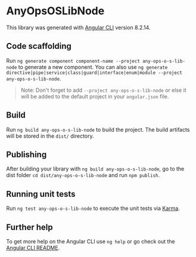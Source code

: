 # AnyOpsOSLibNode

This library was generated with [Angular CLI](https://github.com/angular/angular-cli) version 8.2.14.

## Code scaffolding

Run `ng generate component component-name --project any-ops-o-s-lib-node` to generate a new component. You can also use `ng generate directive|pipe|service|class|guard|interface|enum|module --project any-ops-o-s-lib-node`.
> Note: Don't forget to add `--project any-ops-o-s-lib-node` or else it will be added to the default project in your `angular.json` file. 

## Build

Run `ng build any-ops-o-s-lib-node` to build the project. The build artifacts will be stored in the `dist/` directory.

## Publishing

After building your library with `ng build any-ops-o-s-lib-node`, go to the dist folder `cd dist/any-ops-o-s-lib-node` and run `npm publish`.

## Running unit tests

Run `ng test any-ops-o-s-lib-node` to execute the unit tests via [Karma](https://karma-runner.github.io).

## Further help

To get more help on the Angular CLI use `ng help` or go check out the [Angular CLI README](https://github.com/angular/angular-cli/blob/master/README.md).
